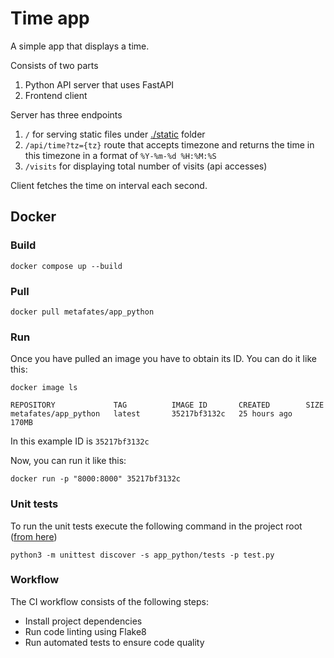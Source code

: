 # Time app

A simple app that displays a time.

Consists of two parts

1. Python API server that uses FastAPI
2. Frontend client

Server has three endpoints

1. `/` for serving static files under [./static](./static) folder
2. `/api/time?tz={tz}` route that accepts timezone and returns the time in this
   timezone in a format of `%Y-%m-%d %H:%M:%S`
3. `/visits` for displaying total number of visits (api accesses)

Client fetches the time on interval each second.

## Docker

### Build

```shell
docker compose up --build
```

### Pull

```shell
docker pull metafates/app_python
```

### Run

Once you have pulled an image you have to obtain its ID. You can do it like
this:

```shell
docker image ls
```

```
REPOSITORY             TAG          IMAGE ID       CREATED        SIZE
metafates/app_python   latest       35217bf3132c   25 hours ago   170MB
```

In this example ID is `35217bf3132c`

Now, you can run it like this:

```shell
docker run -p "8000:8000" 35217bf3132c
```

### Unit tests

To run the unit tests execute the following command in the project root
([from here](../))

```
python3 -m unittest discover -s app_python/tests -p test.py
```

### Workflow

The CI workflow consists of the following steps:

- Install project dependencies
- Run code linting using Flake8
- Run automated tests to ensure code quality
